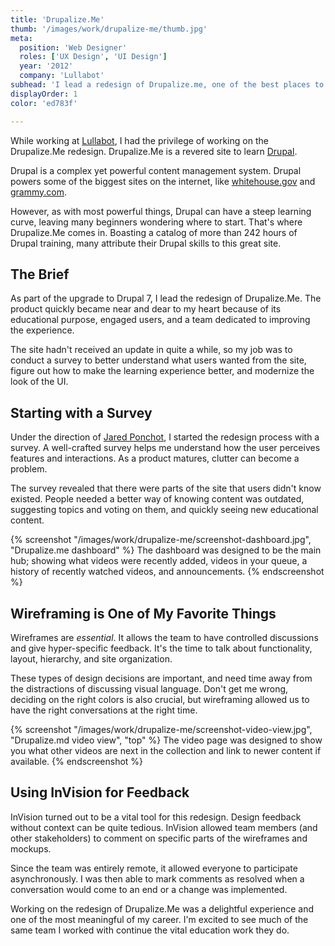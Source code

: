```yaml
---
title: 'Drupalize.Me'
thumb: '/images/work/drupalize-me/thumb.jpg'
meta:
  position: 'Web Designer'
  roles: ['UX Design', 'UI Design']
  year: '2012'
  company: 'Lullabot'
subhead: 'I lead a redesign of Drupalize.me, one of the best places to learn Drupal from friendly and knowledgable experts.'
displayOrder: 1
color: 'ed783f'

---
```

While working at [Lullabot](http://www.lullabot.com/), I had the privilege of working on the Drupalize.Me redesign. Drupalize.Me is a revered site to learn [Drupal](http://drupal.org/).

Drupal is a complex yet powerful content management system. Drupal powers some of the biggest sites on the internet, like [whitehouse.gov](http://www.whitehouse.gov) and [grammy.com](http://www.grammy.com).

However, as with most powerful things, Drupal can have a steep learning curve, leaving many beginners wondering where to start. That's where Drupalize.Me comes in. Boasting a catalog of more than 242 hours of Drupal training, many attribute their Drupal skills to this great site.

## The Brief

As part of the upgrade to Drupal 7, I lead the redesign of Drupalize.Me. The product quickly became near and dear to my heart because of its educational purpose, engaged users, and a team dedicated to improving the experience.

The site hadn't received an update in quite a while, so my job was to conduct a survey to better understand what users wanted from the site, figure out how to make the learning experience better, and modernize the look of the UI.

## Starting with a Survey

Under the direction of [Jared Ponchot](http://www.lullabot.com/about/team/jared-ponchot), I started the redesign process with a survey. A well-crafted survey helps me understand how the user perceives features and interactions. As a product matures, clutter can become a problem.

The survey revealed that there were parts of the site that users didn't know existed. People needed a better way of knowing content was outdated, suggesting topics and voting on them, and quickly seeing new educational content.

{% screenshot "/images/work/drupalize-me/screenshot-dashboard.jpg", "Drupalize.me dashboard" %}
The dashboard was designed to be the main hub; showing what videos were recently added, videos in your queue, a history of recently watched videos, and announcements.
{% endscreenshot %}

## Wireframing is One of My Favorite Things

Wireframes are _essential_. It allows the team to have controlled discussions and give hyper-specific feedback. It's the time to talk about functionality, layout, hierarchy, and site organization.

These types of design decisions are important, and need time away from the distractions of discussing visual language. Don't get me wrong, deciding on the right colors is also crucial, but wireframing allowed us to have the right conversations at the right time.

{% screenshot "/images/work/drupalize-me/screenshot-video-view.jpg", "Drupalize.md video view", "top" %}
The video page was designed to show you what other videos are next in the collection and link to newer content if available.
{% endscreenshot %}

## Using InVision for Feedback

InVision turned out to be a vital tool for this redesign. Design feedback without context can be quite tedious. InVision allowed team members (and other stakeholders) to comment on specific parts of the wireframes and mockups.

Since the team was entirely remote, it allowed everyone to participate asynchronously. I was then able to mark comments as resolved when a conversation would come to an end or a change was implemented.

Working on the redesign of Drupalize.Me was a delightful experience and one of the most meaningful of my career. I'm excited to see much of the same team I worked with continue the vital education work they do.
